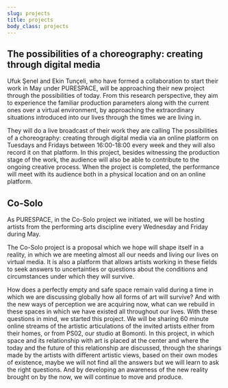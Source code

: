 ```yaml
---
slug: projects
title: projects
body_class: projects
---
```

## The possibilities of a choreography: creating through digital media

Ufuk Şenel and Ekin Tunçeli,
who have formed a collaboration to start their work in May under PURESPACE,
will be approaching their new project through the possibilities of today.
From this research perspective,
they aim to experience the familiar production parameters
along with the current ones over a virtual environment,
by approaching the extraordinary situations introduced into our lives
through the times we are living in.

They will do a live broadcast of their work they are calling
The possibilities of a choreography: creating through digital media
via an online platform
on Tuesdays and Fridays between 16:00-18:00 every week
and they will also record it on that platform.
In this project, besides witnessing the production stage of the work,
the audience will also be able to contribute to the ongoing creative process.
When the project is completed, the performance will meet with its audience
both in a physical location and on an online platform.


## Co-Solo<a name="cosolo"></a>

As PURESPACE, in the Co-Solo project we initiated,
we will be hosting artists from the performing  arts discipline
every Wednesday and Friday during May.

The Co-Solo project is a proposal
which we hope will shape itself in a reality, in which we are meeting
almost all our needs and living our lives on virtual media.
It is also a platform that allows artists working in these fields
to seek answers to uncertainties or questions
about the conditions and circumstances under which they will survive.

How does a perfectly empty and safe space remain valid
during a time in which we are discussing globally
how all forms of art will survive?
And with the new ways of perception we are acquiring now,
what can we rebuild in these spaces in which we have existed
all throughout our lives.
With these questions in mind, we started this project.
We will be sharing 60 minute online streams
of the artistic articulations of the invited artists
either from their homes, or from PS02, our studio at Bomonti.
In this project, in which space and its relationship with art
is placed at the center and where the today
and the future of this relationship are discussed,
through the sharings made by the artists with different artistic views,
based on their own modes of existence,
maybe we will not find all the answers
but we will learn to ask the right questions.
And by developing an awareness of the new reality brought on by the now,
we will continue to move and produce.

